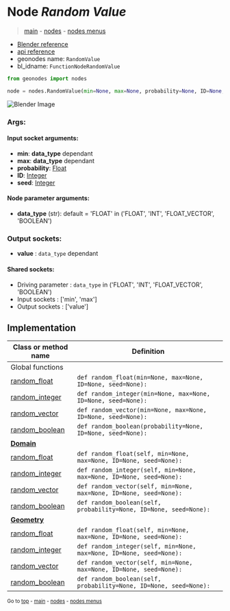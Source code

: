 # Node *Random Value*

> [main](../structure.md) - [nodes](nodes.md) - [nodes menus](nodes_menus.md)

- [Blender reference](https://docs.blender.org/manual/en/latest/modeling/geometry_nodes/utilities/random_value.html)
- [api reference](https://docs.blender.org/api/current/bpy.types.FunctionNodeRandomValue.html)
- geonodes name: `RandomValue`
- bl_idname: `FunctionNodeRandomValue`

```python
from geonodes import nodes

node = nodes.RandomValue(min=None, max=None, probability=None, ID=None, seed=None, data_type='FLOAT')
```

![Blender Image](https://docs.blender.org/manual/en/latest/_images/node-types_FunctionNodeRandomValue.webp)

### Args:

#### Input socket arguments:

- **min**: **data_type** dependant
- **max**: **data_type** dependant
- **probability**: [Float](Float.md)
- **ID**: [Integer](Integer.md)
- **seed**: [Integer](Integer.md)

#### Node parameter arguments:

- **data_type** (str): default = 'FLOAT' in ('FLOAT', 'INT', 'FLOAT_VECTOR', 'BOOLEAN')

### Output sockets:

- **value** : ``data_type`` dependant

#### Shared sockets:

- Driving parameter : ``data_type`` in ('FLOAT', 'INT', 'FLOAT_VECTOR', 'BOOLEAN')
- Input sockets  : ['min', 'max']
- Output sockets : ['value']
## Implementation

| Class or method name | Definition |
|----------------------|------------|
| Global functions |
| [random_float](A.md#random_float) | `def random_float(min=None, max=None, ID=None, seed=None):` |
| [random_integer](A.md#random_integer) | `def random_integer(min=None, max=None, ID=None, seed=None):` |
| [random_vector](A.md#random_vector) | `def random_vector(min=None, max=None, ID=None, seed=None):` |
| [random_boolean](A.md#random_boolean) | `def random_boolean(probability=None, ID=None, seed=None):` |
| **[Domain](Domain.md)** |
| [random_float](Domain.md#random_float) | `def random_float(self, min=None, max=None, ID=None, seed=None):` |
| [random_integer](Domain.md#random_integer) | `def random_integer(self, min=None, max=None, ID=None, seed=None):` |
| [random_vector](Domain.md#random_vector) | `def random_vector(self, min=None, max=None, ID=None, seed=None):` |
| [random_boolean](Domain.md#random_boolean) | `def random_boolean(self, probability=None, ID=None, seed=None):` |
| **[Geometry](Geometry.md)** |
| [random_float](Geometry.md#random_float) | `def random_float(self, min=None, max=None, ID=None, seed=None):` |
| [random_integer](Geometry.md#random_integer) | `def random_integer(self, min=None, max=None, ID=None, seed=None):` |
| [random_vector](Geometry.md#random_vector) | `def random_vector(self, min=None, max=None, ID=None, seed=None):` |
| [random_boolean](Geometry.md#random_boolean) | `def random_boolean(self, probability=None, ID=None, seed=None):` |

<sub>Go to [top](#node-Random-Value) - [main](../structure.md) - [nodes](nodes.md) - [nodes menus](nodes_menus.md)</sub>

